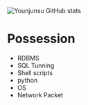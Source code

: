 ![Younjunsu GitHub stats](https://github-readme-stats.vercel.app/api?username=younjunsu&show_icons=true&theme=dracula)

# Possession
* RDBMS
* SQL Tunning
* Shell scripts
* python
* OS
* Network Packet
